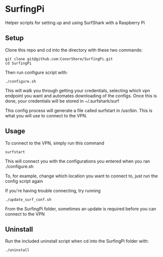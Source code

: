 # SurfingPi
Helper scripts for setting up and using SurfShark with a Raspberry Pi

## Setup
Clone this repo and cd into the directory with these two commands:

    git clone git@github.com:ConorShore/SurfingPi.git
    cd SurfingPi

Then run configure script with:
  
    ./configure.sh
   
This will walk you through getting your credentials, selecting which vpn endpoint you want and automates downloading of the configs.
Once this is done, your credentials will be stored in ~/.surfshark/surf

This config process will generate a file called surfstart in /usr/bin. This is what you will use to connect to the VPN. 

## Usage

To connect to the VPN, simply run this command

    surfstart
  
This will connect you with the configurations you entered when you ran ./configure.sh

To, for example, change which location you want to connect to, just run the config script again

If you're having trouble connecting, try running

    ./update_surf_conf.sh
   
From the SurfingPi folder, sometimes an update is required before you can connect to the VPN

## Uninstall

Run the included uninstall script when cd into the SurfingPi folder with:

    ./uninstall
